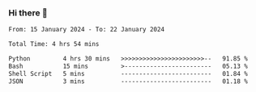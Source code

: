 ### Hi there 👋

<!--
**ututono/ututono** is a ✨ _special_ ✨ repository because its `README.md` (this file) appears on your GitHub profile.

Here are some ideas to get you started:

- 🔭 I’m currently working on ...
- 🌱 I’m currently learning ...
- 👯 I’m looking to collaborate on ...
- 🤔 I’m looking for help with ...
- 💬 Ask me about ...
- 📫 How to reach me: ...
- 😄 Pronouns: ...
- ⚡ Fun fact: ...
-->



<!--START_SECTION:waka-->

```txt
From: 15 January 2024 - To: 22 January 2024

Total Time: 4 hrs 54 mins

Python         4 hrs 30 mins   >>>>>>>>>>>>>>>>>>>>>>>--   91.85 %
Bash           15 mins         >------------------------   05.13 %
Shell Script   5 mins          -------------------------   01.84 %
JSON           3 mins          -------------------------   01.18 %
```

<!--END_SECTION:waka-->
